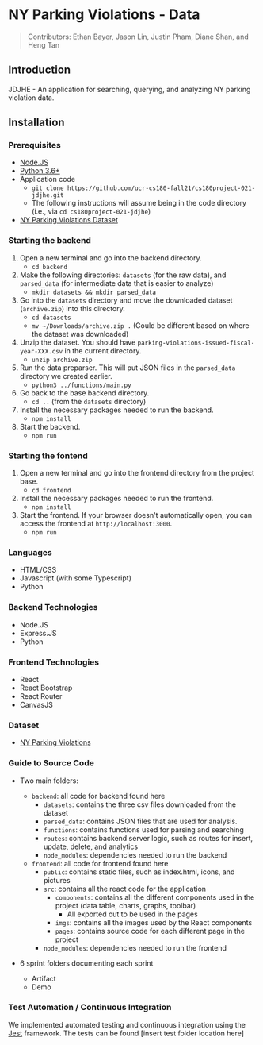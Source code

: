 # NY Parking Violations - Data

>Contributors: Ethan Bayer, Jason Lin, Justin Pham, Diane Shan, and Heng Tan

## Introduction
JDJHE - An application for searching, querying, and analyzing NY parking violation data.



## Installation

### Prerequisites
- [Node.JS](https://nodejs.org/en/)
- [Python 3.6+](https://python.org)
- Application code
    - `git clone https://github.com/ucr-cs180-fall21/cs180project-021-jdjhe.git`
    - The following instructions will assume being in the code directory (i.e., via `cd cs180project-021-jdjhe`)
- [NY Parking Violations Dataset](https://www.kaggle.com/new-york-city/ny-parking-violations-issued?select=parking-violations-issued-fiscal-year-2014-august-2013-june-2014.csv)


### Starting the backend
1. Open a new terminal and go into the backend directory.
    - `cd backend`
2. Make the following directories: `datasets` (for the raw data), and `parsed_data` (for intermediate data that is easier to analyze)
    - `mkdir datasets && mkdir parsed_data`
2. Go into the `datasets` directory and move the downloaded dataset (`archive.zip`) into this directory.
    - `cd datasets`
    - `mv ~/Downloads/archive.zip .` (Could be different based on where the dataset was downloaded)
3. Unzip the dataset. You should have `parking-violations-issued-fiscal-year-XXX.csv` in the current directory.
    - `unzip archive.zip`
4. Run the data preparser. This will put JSON files in the `parsed_data` directory we created earlier.
    - `python3 ../functions/main.py`
5. Go back to the base backend directory.
    - `cd ..` (from the `datasets` directory)
6. Install the necessary packages needed to run the backend.
    - `npm install`
7. Start the backend.
    - `npm run`

### Starting the fontend
1. Open a new terminal and go into the frontend directory from the project base.
    - `cd frontend`
2. Install the necessary packages needed to run the frontend.
    - `npm install`
3. Start the frontend. If your browser doesn't automatically open, you can access the frontend at `http://localhost:3000`.
    - `npm run`

### Languages
- HTML/CSS
- Javascript (with some Typescript)
- Python

### Backend Technologies
- Node.JS
- Express.JS
- Python

### Frontend Technologies
- React
- React Bootstrap
- React Router
- CanvasJS

### Dataset
- [NY Parking Violations](https://www.kaggle.com/new-york-city/ny-parking-violations-issued?select=parking-violations-issued-fiscal-year-2014-august-2013-june-2014.csv)

### Guide to Source Code
- Two main folders:
    - `backend`: all code for backend found here
        - `datasets`: contains the three csv files downloaded from the dataset
        - `parsed_data`: contains JSON files that are used for analysis.
        - `functions`: contains functions used for parsing and searching
        - `routes`: contains backend server logic, such as routes for insert, update, delete, and analytics
        - `node_modules`: dependencies needed to run the backend
    - `frontend`: all code for frontend found here
        - `public`: contains static files, such as index.html, icons, and pictures
        - `src`: contains all the react code for the application
            - `components`: contains all the different components used in the project (data table, charts, graphs, toolbar)
                - All exported out to be used in the pages
            - `imgs`: contains all the images used by the React components
            - `pages`: contains source code for each different page in the project
        - `node_modules`: dependencies needed to run the frontend

- 6 sprint folders documenting each sprint
    - Artifact
    - Demo

### Test Automation / Continuous Integration
We implemented automated testing and continuous integration using the [Jest](https://jestjs.io/) framework.
The tests can be found [insert test folder location here]